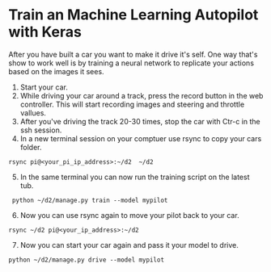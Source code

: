 # Train an Machine Learning Autopilot with Keras

After you have built a car you want to make it drive it's self. One way that's 
show to work well is by training a neural network to replicate your actions
based on the images it sees. 

1. Start your car.
2. While driving your car around a track, press the record button in the 
web controller. This will start recording images and steering and throttle 
vallues. 
3. After you've driving the track 20-30 times, stop the car with Ctr-c in
the ssh session. 
4. In a new terminal session on your comptuer use rsync to copy your cars 
folder. 
```
rsync pi@<your_pi_ip_address>:~/d2  ~/d2
```

5. In the same terminal you can now run the training script on the latest tub.
```
 python ~/d2/manage.py train --model mypilot
```

6. Now you can use rsync again to move your pilot back to your car. 
```
rsync ~/d2 pi@<your_ip_address>:~/d2
```

7. Now you can start your car again and pass it your model to drive.
```
python ~/d2/manage.py drive --model mypilot

